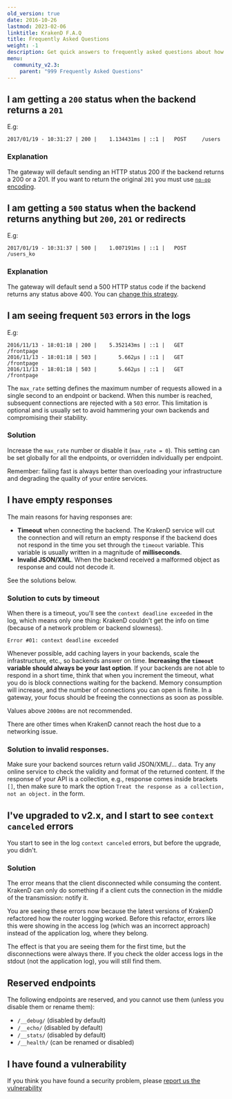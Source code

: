 ```yaml
---
old_version: true
date: 2016-10-26
lastmod: 2023-02-06
linktitle: KrakenD F.A.Q
title: Frequently Asked Questions
weight: -1
description: Get quick answers to frequently asked questions about how KrakenD works and the reason behind different responses.
menu:
  community_v2.3:
    parent: "999 Frequently Asked Questions"
---
```


## I am getting a `200` status when the backend returns a `201`
E.g:

    2017/01/19 - 10:31:27 | 200 |    1.134431ms | ::1 |   POST     /users

### Explanation

The gateway will default sending an HTTP status 200 if the backend returns a 200 or a 201. If you want to return the original `201` you must use [`no-op` encoding](/docs/v2.3/endpoints/no-op/).

## I am getting a `500` status when the backend returns anything but `200`, `201` or redirects
E.g:

    2017/01/19 - 10:31:37 | 500 |    1.007191ms | ::1 |   POST     /users_ko

### Explanation

The gateway will default send a 500 HTTP status code if the backend returns any status above 400. You can [change this strategy](/docs/v2.3/backends/detailed-errors/).

## I am seeing frequent `503` errors in the logs
E.g:

    2016/11/13 - 18:01:18 | 200 |    5.352143ms | ::1 |   GET     /frontpage
    2016/11/13 - 18:01:18 | 503 |       5.662µs | ::1 |   GET     /frontpage
    2016/11/13 - 18:01:18 | 503 |       5.662µs | ::1 |   GET     /frontpage

The `max_rate` setting defines the maximum number of requests allowed in a single second to an endpoint or backend. When this number is reached, subsequent connections are rejected with a `503` error. This limitation is optional and is usually set to avoid hammering your own backends and compromising their stability.

### Solution
Increase the `max_rate` number or disable it (`max_rate = 0`). This setting can be set globally for all the endpoints,
or overridden individually per endpoint.

Remember: failing fast is always better than overloading your infrastructure and degrading the quality of your entire services.

## I have empty responses
The main reasons for having responses are:

- **Timeout** when connecting the backend. The KrakenD service will cut the connection and will return an empty response if the backend does not respond in the time you set through the `timeout` variable. This variable is usually written in a magnitude of **milliseconds**.
- **Invalid JSON/XML**. When the backend received a malformed object as response and could not decode it.

See the solutions below.

### Solution to cuts by timeout
When there is a timeout, you'll see the `context deadline exceeded` in the log, which means only one thing: KrakenD couldn't get the info on time (because of a network problem or backend slowness).

    Error #01: context deadline exceeded

Whenever possible, add caching layers in your backends, scale the infrastructure, etc., so backends answer on time. **Increasing the `timeout` variable should always be your last option**. If your backends are not able to respond in a short time, think that when you increment the timeout, what you do is block connections waiting for the backend. Memory consumption will increase, and the number of connections you can open is finite. In a gateway, your focus should be freeing the connections as soon as possible.

Values above `2000ms` are not recommended.

There are other times when KrakenD cannot reach the host due to a networking issue.

### Solution to invalid responses.
Make sure your backend sources return valid JSON/XML/... data. Try any online service to check the validity and format
of the returned content. If the response of your API is a collection, e.g., response comes inside brackets `[]`, then make sure to mark the option `Treat the response as a collection, not an object.` in the form.

## I've upgraded to v2.x, and I start to see `context canceled` errors
You start to see in the log `context canceled` errors, but before the upgrade, you didn't.

### Solution
The error means that the client disconnected while consuming the content. KrakenD can only do something if a client cuts the connection in the middle of the transmission: notify it.

You are seeing these errors now because the latest versions of KrakenD refactored how the router logging worked. Before this refactor, errors like this were showing in the access log (which was an incorrect approach) instead of the application log, where they belong.

The effect is that you are seeing them for the first time, but the disconnections were always there. If you check the older access logs in the stdout (not the application log), you will still find them.


## Reserved endpoints
The following endpoints are reserved, and you cannot use them (unless you disable them or rename them):

- `/__debug/` (disabled by default)
- `/__echo/` (disabled by default)
- `/__stats/`  (disabled by default)
- `/__health/` (can be renamed or disabled)

## I have found a vulnerability
If you think you have found a security problem, please [report us the vulnerability](/security-policy/)